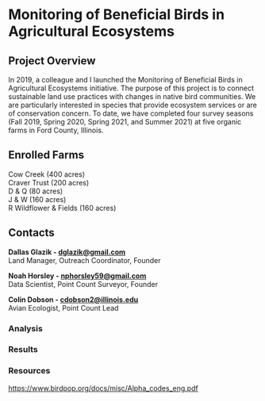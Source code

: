 # Monitoring of Beneficial Birds in Agricultural Ecosystems

## Project Overview
In 2019, a colleague and I launched the Monitoring of Beneficial Birds in Agricultural Ecosystems initiative. The purpose of this project is to connect sustainable land use practices with changes in native bird communities. We are particularly interested in species that provide ecosystem services or are of conservation concern. To date, we have completed four survey seasons (Fall 2019, Spring 2020, Spring 2021, and Summer 2021) at five organic farms in Ford County, Illinois.

## Enrolled Farms
Cow Creek (400 acres) <br />
Craver Trust (200 acres) <br />
D & Q (80 acres) <br />
J & W (160 acres) <br />
R Wildflower & Fields (160 acres)

## Contacts
**Dallas Glazik - dglazik@gmail.com** <br />
Land Manager, Outreach Coordinator, Founder <br />

**Noah Horsley - nphorsley59@gmail.com** <br />
Data Scientist, Point Count Surveyor, Founder <br />

**Colin Dobson - cdobson2@illinois.edu** <br />
Avian Ecologist, Point Count Lead

### Analysis

### Results 

### Resources
https://www.birdpop.org/docs/misc/Alpha_codes_eng.pdf
